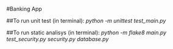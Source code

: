 #Banking App

##To run unit test (in terminal):
_python -m unittest test_main.py_

##To run static analisys (in terminal):
_python -m flake8 main.py test_security.py security.py database.py_

